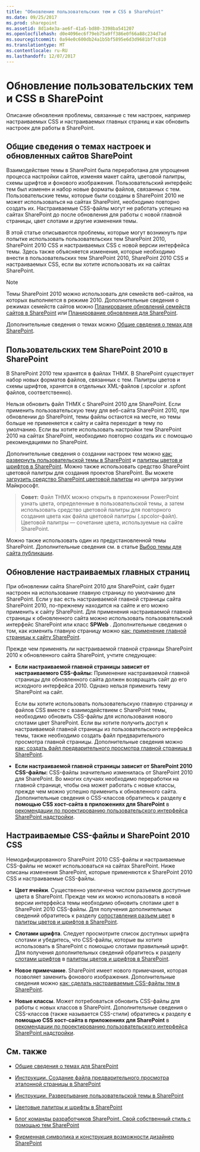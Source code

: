 ```yaml
---
title: "Обновление пользовательских тем и CSS в SharePoint"
ms.date: 09/25/2017
ms.prod: sharepoint
ms.assetid: 8d1a4e3a-ae6f-41a5-bd80-3398ba541207
ms.openlocfilehash: d0e4096ec6f79eb75a9ff386e0f66a88c234d7ad
ms.sourcegitcommit: 0a94e0c600db24a1b5bf5895e6d3d9681bf7c810
ms.translationtype: MT
ms.contentlocale: ru-RU
ms.lasthandoff: 12/07/2017
---
```

# <a name="upgrade-custom-themes-and-css-to-sharepoint"></a>Обновление пользовательских тем и CSS в SharePoint
Описание обновления проблемы, связанные с тем настроек, например настраиваемых CSS и настраиваемых главных страниц и как обновить настроек для работы в SharePoint.
## <a name="introduction-to-themes-customizations-and-upgraded-sharepoint-sites"></a>Общие сведения о темах настроек и обновленных сайтов SharePoint
<a name="Intro"> </a>

Взаимодействие темы в SharePoint была переработана для упрощения процесса настройки сайтов, изменяя макет сайта, цветовой палитры, схемы шрифтов и фонового изображения. Пользовательский интерфейс тем был изменен и набор новые форматы файлов, связанных с тем. Пользовательские темы, которые были созданы в SharePoint 2010 не может использоваться на сайтах SharePoint, необходимо повторно создать их. Настраиваемые CSS-файлы могут не работать успешно на сайтах SharePoint до после обновления для работы с новой главной страницы, цвет слотами и другие изменения темы.
  
    
    
В этой статье описываются проблемы, которые могут возникнуть при попытке использовать пользовательских тем SharePoint 2010, SharePoint 2010 CSS и настраиваемых CSS с новой версии интерфейса темы. Здесь также объясняется изменения, которые необходимо внести в пользовательских тем SharePoint 2010, SharePoint 2010 CSS и настраиваемых CSS, если вы хотите использовать их на сайтах SharePoint.
  
> [!NOTE] 
> Темы SharePoint 2010 можно использовать для семейств веб-сайтов, на которых выполняется в режиме 2010. Дополнительные сведения о режимах семейств сайтов можно [Планирование обновлений семейств сайтов в SharePoint](http://technet.microsoft.com/en-us/library/ff191199.aspx) или [Планирование обновления для SharePoint](https://technet.microsoft.com/en-us/library/cc303429.aspx). 
  
    
    

Дополнительные сведения о темах можно [Общие сведения о темах для SharePoint](themes-overview-for-sharepoint.md).
  
    
    

## <a name="custom-sharepoint-2010-themes-in-sharepoint"></a>Пользовательских тем SharePoint 2010 в SharePoint
<a name="themes"> </a>

В SharePoint 2010 тем хранятся в файлах THMX. В SharePoint существует набор новых форматов файлов, связанных с тем. Палитры цветов и схемы шрифтов, хранятся в отдельных XML-файлов (.spcolor и .spfont файлов, соответственно). 
  
    
    
Нельзя обновить файл THMX с SharePoint 2010 для SharePoint. Если применить пользовательскую тему для веб-сайта SharePoint 2010, при обновлении до SharePoint, темы файлы остаются на месте, но темы больше не применяется к сайту и сайта переходит в тему по умолчанию. Если вы хотите использовать настройки тем SharePoint 2010 на сайтах SharePoint, необходимо повторно создать их с помощью рекомендациями по SharePoint.
  
    
    
Дополнительные сведения о создании настроек тем можно [как: развернуть пользовательской темы в SharePoint](how-to-deploy-a-custom-theme-in-sharepoint.md) и [палитры цветов и шрифтов в SharePoint](color-palettes-and-fonts-in-sharepoint.md). Можно также использовать средство SharePoint цветовой палитры для создания проектов SharePoint. Вы можете [загрузить средство SharePoint цветовой палитры](http://www.microsoft.com/en-us/download/details.aspx?id=38182) из центра загрузки Майкрософт.
  
    
    

> **Совет:** Файл THMX можно открыть в приложении PowerPoint узнать цвета, определенные в пользовательской темы, а затем использовать средство цветовой палитры для повторного создания цвета как файла цветовой палитры (.spcolor-файл). Цветовой палитры — сочетание цвета, используемые на сайте SharePoint. 
  
    
    

Можно также использовать один из предустановленной темы SharePoint. Дополнительные сведения см. в статье [Выбор темы для сайта публикации](http://office.microsoft.com/en-us/office365-sharepoint-online-enterprise-help/choose-a-theme-for-your-publishing-site-HA102891580.aspx?CTT=1).
  
    
    

## <a name="upgrading-customized-master-pages"></a>Обновление настраиваемых главных страниц
<a name="MasterPages"> </a>

При обновлении сайта SharePoint 2010 для SharePoint, сайт будет настроен на использование главную страницу по умолчанию для SharePoint. Если у вас есть настраиваемой главной страницы сайта SharePoint 2010, по-прежнему находится на сайте и его можно применить к сайту SharePoint. Для применения настраиваемой главной страницы к обновленного сайта можно использовать пользовательский интерфейс SharePoint или класс **SPWeb** . Дополнительные сведения о том, как изменить главную страницу можно [как: применение главной страницы к сайту SharePoint](how-to-apply-a-master-page-to-a-site-in-sharepoint.md).
  
    
    
Прежде чем применять ли настраиваемой главной страницы SharePoint 2010 к обновленного сайта SharePoint, учтите следующее:
  
    
    

- **Если настраиваемой главной страницы зависит от настраиваемого CSS-файлы:** Применение настраиваемой главной страницы для обновленного сайта должен возвращать сайт до его исходного интерфейса 2010. Однако нельзя применить тему SharePoint на сайт.
    
    Если вы хотите использовать пользовательскую главную страницу и файлов CSS вместе с взаимодействием с SharePoint темы, необходимо обновить CSS-файлы для использования нового слотами цвет SharePoint. Если вы хотите получить доступ к настраиваемой главной страницы из пользовательского интерфейса темы, также необходимо создать файл предварительного просмотра главной страницы. Дополнительные сведения можно [как: создать файл предварительного просмотра главной страницы в SharePoint](how-to-create-a-master-page-preview-file-in-sharepoint.md).
    
  
- **Если настраиваемой главной страницы зависит от SharePoint 2010 CSS-файлы:** CSS-файлы значительно изменилась от SharePoint 2010 для SharePoint. Во многих случаях необходимо переработки на главной странице, чтобы она может работать с новые классы, прежде чем можно успешно применить к обновленного сайта. Дополнительные сведения о CSS-классов обратитесь к разделу **с помощью CSS хост-сайта в приложениях для SharePoint** в [рекомендации по проектированию пользовательского интерфейса SharePoint надстройки](http://msdn.microsoft.com/library/a4a8f53c-27d7-43dc-b6db-aa7b1f1c7d45%28Office.15%29.aspx).
    
  

## <a name="sharepoint-2010-css-and-custom-css-files"></a>Настраиваемые CSS-файлы и SharePoint 2010 CSS
<a name="CSS"> </a>

Немодифицированного SharePoint 2010 CSS-файлы и настраиваемые CSS-файлы не может использоваться на сайтах SharePoint. Ниже описаны изменения SharePoint, которые применяются к SharePoint 2010 CSS и настраиваемые CSS-файлы.
  
    
    

- **Цвет ячейки**. Существенно увеличена числом разъемов доступные цвета в SharePoint. Прежде чем их можно использовать в новой версии интерфейса темы необходимо обновить слотами цвет в SharePoint 2010 CSS-файлы. Для получения дополнительных сведений обратитесь к разделу [сопоставления разъем цвет](color-palettes-and-fonts-in-sharepoint.md#colorSlots) в [палитры цветов и шрифтов в SharePoint](color-palettes-and-fonts-in-sharepoint.md).
    
  
- **Слотами шрифта**. Следует просмотрите список доступных шрифта слотами и убедитесь, что CSS-файлы, которые вы хотите использовать в SharePoint с помощью слотами правильный шрифт. Для получения дополнительных сведений обратитесь к разделу [слотами шрифтов](color-palettes-and-fonts-in-sharepoint.md#fontSlot) в [палитры цветов и шрифтов в SharePoint](color-palettes-and-fonts-in-sharepoint.md).
    
  
- **Новое примечание**. SharePoint имеет нового примечания, которая позволяет заменить фонового изображения. Дополнительные сведения можно [как: сделать настраиваемые CSS-файлы тем в SharePoint](how-to-make-custom-css-files-themable-in-sharepoint.md).
    
  
- **Новые классы**. Может потребоваться обновить CSS-файлы для работы с новых классов в SharePoint. Дополнительные сведения о CSS-классов (также называется CSS-стили) обратитесь к разделу **с помощью CSS хост-сайта в приложениях для SharePoint** в [рекомендации по проектированию пользовательского интерфейса SharePoint надстройки](http://msdn.microsoft.com/library/a4a8f53c-27d7-43dc-b6db-aa7b1f1c7d45%28Office.15%29.aspx).
    
  

## <a name="see-also"></a>См. также
<a name="addresources"> </a>


-  [Общие сведения о темах для SharePoint](themes-overview-for-sharepoint.md)
    
  
-  [Инструкции. Создание файла предварительного просмотра эталонной страницы в SharePoint](how-to-create-a-master-page-preview-file-in-sharepoint.md)
    
  
-  [Инструкции. Развертывание пользовательской темы в SharePoint](how-to-deploy-a-custom-theme-in-sharepoint.md)
    
  
-  [Цветовые палитры и шрифты в SharePoint](color-palettes-and-fonts-in-sharepoint.md)
    
  
-  [Блог команды разработчиков SharePoint. Свой собственный стиль с помощью тем SharePoint](http://blogs.office.com/b/sharepoint/archive/2012/10/29/show-off-your-style-with-sharepoint-theming.aspx)
    
  
-  [Фирменная символика и конструкция возможности дизайнер SharePoint](sharepoint-design-manager-branding-and-design-capabilities.md)
    
  

